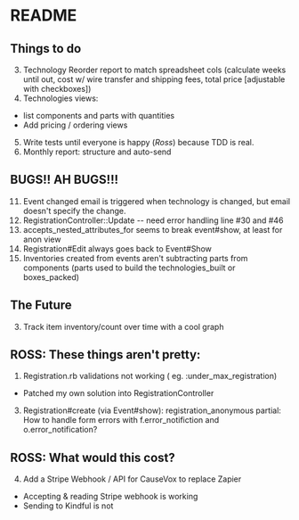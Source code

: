 # README

## Things to do
3. Technology Reorder report to match spreadsheet cols (calculate weeks until out, cost w/ wire transfer and shipping fees, total price [adjustable with checkboxes])
4. Technologies views:
  - list components and parts with quantities
  - Add pricing / ordering views
5. Write tests until everyone is happy (*Ross*) because TDD is real.
12. Monthly report: structure and auto-send

## BUGS!! AH BUGS!!!
11. Event changed email is triggered when technology is changed, but email doesn't specify the change.
1. RegistrationController::Update -- need error handling line #30 and #46
2. accepts_nested_attributes_for seems to break event#show, at least for anon view
4. Registration#Edit always goes back to Event#Show
12. Inventories created from events aren't subtracting parts from components (parts used to build the technologies_built or boxes_packed)

## The Future
3. Track item inventory/count over time with a cool graph

## ROSS: These things aren't pretty:
1. Registration.rb validations not working ( eg. :under_max_registration)
  * Patched my own solution into RegistrationController
3. Registration#create (via Event#show): registration_anonymous partial: How to handle form errors with f.error_notifiction and o.error_notification?

## ROSS: What would this cost?
4. Add a Stripe Webhook / API for CauseVox to replace Zapier
  * Accepting & reading Stripe webhook is working
  * Sending to Kindful is not
